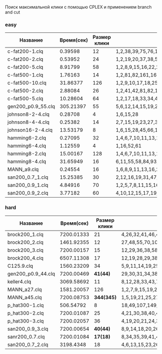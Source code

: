 Поиск максимальной клики с помощью CPLEX и применением branch and cut

### easy
| Название           | Время(сек) | Размер клики | Клика                                                                                                                                                                                                                                                                                                                                                                                                                                                                                      |
|--------------------|------------|--------------|--------------------------------------------------------------------------------------------------------------------------------------------------------------------------------------------------------------------------------------------------------------------------------------------------------------------------------------------------------------------------------------------------------------------------------------------------------------------------------------------|
| c-fat200-1.clq     | 0.39598    | 12           | 1,2,38,39,75,76,112,113,149,150,186,187                                                                                                                                                                                                                                                                                                                                                                                                                                                    |
| c-fat200-2.clq     | 0.53952    | 24           | 1,2,19,20,37,38,55,56,73,74,91,92,109,110,127,128,145,146,163,164,181,182,199,200                                                                                                                                                                                                                                                                                                                                                                                                          |
| c-fat200-5.clq     | 8.91799    | 58           | 1,2,8,9,15,16,22,23,29,30,36,37,43,44,50,51,57,58,64,65,71,72,78,79,85,86,92,93,99,100,106,107,113,114,120,121,127,128,134,135,141,142,148,149,155,156,162,163,169,170,176,177,183,184,190,191,197,198                                                                                                                                                                                                                                                                                     |
| c-fat500-1.clq     | 1.76163    | 14           | 1,2,81,82,161,162,241,242,321,322,401,402,481,482                                                                                                                                                                                                                                                                                                                                                                                                                                          |
| c-fat500-10.clq    | 31.86377   | 126          | 1,2,9,10,17,18,25,26,33,34,41,42,49,50,57,58,65,66,73,74,81,82,89,90,97,98,105,106,113,114,121,122,129,130,137,138,145,146,153,154,161,162,169,170,177,178,185,186,193,194,201,202,209,210,217,218,225,226,233,234,241,242,249,250,257,258,265,266,273,274,281,282,289,290,297,298,305,306,313,314,321,322,329,330,337,338,345,346,353,354,361,362,369,370,377,378,385,386,393,394,401,402,409,410,417,418,425,426,433,434,441,442,449,450,457,458,465,466,473,474,481,482,489,490,497,498 |
| c-fat500-2.clq     | 2.88084    | 26           | 1,2,41,42,81,82,121,122,161,162,201,202,241,242,281,282,321,322,361,362,401,402,441,442,481,482                                                                                                                                                                                                                                                                                                                                                                                            |
| c-fat500-5.clq     | 10.28604   | 64           | 1,2,17,18,33,34,49,50,65,66,81,82,97,98,113,114,129,130,145,146,161,162,177,178,193,194,209,210,225,226,241,242,257,258,273,274,289,290,305,306,321,322,337,338,353,354,369,370,385,386,401,402,417,418,433,434,449,450,465,466,481,482,497,498                                                                                                                                                                                                                                            |
| gen200_p0.9_55.clq | 305.21397  | 55           | 5,6,12,14,15,19,21,25,26,27,30,33,35,36,41,62,64,67,69,73,76,77,78,79,81,82,86,88,89,91,93,96,107,111,113,116,117,123,129,137,143,144,146,147,159,163,164,175,177,182,187,192,197,198,199                                                                                                                                                                                                                                                                                                  |
| johnson8-2-4.clq   | 0.28708    | 4            | 1,6,15,28                                                                                                                                                                                                                                                                                                                                                                                                                                                                                  |
| johnson8-4-4.clq   | 0.25382    | 14           | 2,7,15,19,23,27,33,38,44,48,52,56,64,69                                                                                                                                                                                                                                                                                                                                                                                                                                                    |
| johnson16-2-4.clq  | 13.53179   | 8            | 1,6,15,28,45,66,104,119                                                                                                                                                                                                                                                                                                                                                                                                                                                                    |
| hamming6-2.clq     | 0.27095    | 32           | 1,4,6,7,10,11,13,16,18,19,21,24,25,28,30,31,34,35,37,40,41,44,46,47,49,52,54,55,58,59,61,64                                                                                                                                                                                                                                                                                                                                                                                                |
| hamming6-4.clq     | 1.12559    | 4            | 1,16,52,61                                                                                                                                                                                                                                                                                                                                                                                                                                                                                 |
| hamming8-2.clq     | 15.00167   | 128          | 1,4,6,7,10,11,13,16,18,19,21,24,25,28,30,31,34,35,37,40,41,44,46,47,49,52,54,55,58,59,61,64,66,67,69,72,73,76,78,79,81,84,86,87,90,91,93,96,97,100,102,103,106,107,109,112,114,115,117,120,121,124,126,127,130,131,133,136,137,140,142,143,145,148,150,151,154,155,157,160,161,164,166,167,170,171,173,176,178,179,181,184,185,188,190,191,193,196,198,199,202,203,205,208,210,211,213,216,217,220,222,223,226,227,229,232,233,236,238,239,241,244,246,247,250,251,253,256                 |
| hamming8-4.clq     | 31.65949   | 16           | 6,11,55,58,84,93,97,112,145,160,164,173,199,202,246,251                                                                                                                                                                                                                                                                                                                                                                                                                                    |
| MANN_a9.clq        | 0.24554    | 16           | 1,6,8,9,11,13,16,20,23,27,28,31,34,37,40,43                                                                                                                                                                                                                                                                                                                                                                                                                                                |
| san200_0.7_1.clq   | 15.25385   | 30           | 2,12,16,19,31,47,49,57,72,81,98,101,111,123,131,136,138,141,142,150,152,157,160,161,163,171,172,175,176,196                                                                                                                                                                                                                                                                                                                                                                                |
| san200_0.9_1.clq   | 4.84916    | 70           | 1,2,5,7,8,11,15,16,21,22,23,24,26,27,32,33,38,39,40,43,48,53,54,56,60,61,62,68,69,71,77,80,92,93,94,104,108,109,110,119,120,121,125,136,142,146,147,151,155,158,159,160,162,163,164,165,167,170,171,172,173,176,183,186,187,189,193,195,198,200                                                                                                                                                                                                                                            |
| san200_0.9_2.clq   | 3.77182    | 60           | 4,10,12,15,17,19,23,24,26,30,33,37,38,46,51,52,56,57,58,59,73,74,75,76,79,83,86,88,92,94,98,99,105,112,114,129,131,133,135,136,138,141,144,149,159,160,161,163,165,167,168,169,170,174,177,179,182,186,195,196                                                                                                                                                                                                                                                                             |

### hard
| Название           | Время(сек) | Размер клики | Клика                                                                                                                                                                                                                                                                                                                                                                                                                                                                                                                                                                                                                                                                                                                                                                                                                                                                                                                                                                                                                                                                                                                                                                                                                                                                                                                                                                                                     |
|--------------------|------------|--------------|-----------------------------------------------------------------------------------------------------------------------------------------------------------------------------------------------------------------------------------------------------------------------------------------------------------------------------------------------------------------------------------------------------------------------------------------------------------------------------------------------------------------------------------------------------------------------------------------------------------------------------------------------------------------------------------------------------------------------------------------------------------------------------------------------------------------------------------------------------------------------------------------------------------------------------------------------------------------------------------------------------------------------------------------------------------------------------------------------------------------------------------------------------------------------------------------------------------------------------------------------------------------------------------------------------------------------------------------------------------------------------------------------------------|
| brock200_1.clq     | 7200.01333 | 21           | 4,26,32,41,46,48,83,100,103,104,107,120,122,132,137,138,144,175,180,191,199                                                                                                                                                                                                                                                                                                                                                                                                                                                                                                                                                                                                                                                                                                                                                                                                                                                                                                                                                                                                                                                                                                                                                                                                                                                                                                                               |
| brock200_2.clq     | 1461.92355 | 12           | 27,48,55,70,105,120,121,135,145,149,158,183                                                                                                                                                                                                                                                                                                                                                                                                                                                                                                                                                                                                                                                                                                                                                                                                                                                                                                                                                                                                                                                                                                                                                                                                                                                                                                                                                               |
| brock200_3.clq     | 7200.00157 | 15           | 12,29,36,38,58,84,97,98,104,118,130,144,158,173,178                                                                                                                                                                                                                                                                                                                                                                                                                                                                                                                                                                                                                                                                                                                                                                                                                                                                                                                                                                                                                                                                                                                                                                                                                                                                                                                                                       |
| brock200_4.clq     | 6507.11308 | 17           | 12,19,28,29,38,54,65,71,79,93,117,127,139,161,165,186,192                                                                                                                                                                                                                                                                                                                                                                                                                                                                                                                                                                                                                                                                                                                                                                                                                                                                                                                                                                                                                                                                                                                                                                                                                                                                                                                                                 |
| C125.9.clq         | 1560.23209 | 34           | 5,9,11,14,19,25,29,31,34,40,44,45,49,50,52,54,55,66,67,68,70,77,80,96,98,99,103,104,110,114,117,121,122,125                                                                                                                                                                                                                                                                                                                                                                                                                                                                                                                                                                                                                                                                                                                                                                                                                                                                                                                                                                                                                                                                                                                                                                                                                                                                                               |
| gen200_p0.9_44.clq | 7200.00469 | **41(44)**   | 29,30,31,34,38,40,46,58,65,67,72,74,81,82,84,93,97,98,99,100,102,107,108,117,119,120,127,132,138,141,149,150,151,156,170,173,180,186,190,193,197                                                                                                                                                                                                                                                                                                                                                                                                                                                                                                                                                                                                                                                                                                                                                                                                                                                                                                                                                                                                                                                                                                                                                                                                                                                          |
| keller4.clq        | 3069.58692 | 11           | 8,12,28,33,43,75,84,111,117,125,149                                                                                                                                                                                                                                                                                                                                                                                                                                                                                                                                                                                                                                                                                                                                                                                                                                                                                                                                                                                                                                                                                                                                                                                                                                                                                                                                                                       |
| MANN_a27.clq       | 1581.20057 | 126          | 1,2,7,9,15,19,22,24,27,30,33,35,38,42,44,47,51,53,56,60,62,66,67,72,74,76,80,82,85,89,92,94,97,101,104,106,110,114,115,120,123,125,129,130,133,137,139,143,146,150,152,156,158,160,164,167,169,174,175,179,183,185,188,191,193,198,200,204,206,209,211,214,217,222,224,227,229,234,236,239,242,245,247,252,254,256,259,262,267,270,271,276,277,282,283,288,290,293,296,299,301,306,308,310,314,317,320,324,326,328,333,336,337,341,344,346,351,353,356,359,361,365,367,372,373,377                                                                                                                                                                                                                                                                                                                                                                                                                                                                                                                                                                                                                                                                                                                                                                                                                                                                                                                        |
| MANN_a45.clq       | 7200.08753 | **344(345)** | 1,5,19,21,25,27,29,30,31,33,36,38,39,44,48,51,54,56,59,61,65,67,70,74,76,80,82,86,90,91,94,99,100,105,108,109,112,117,120,123,124,128,132,135,137,139,142,145,150,151,156,157,161,163,167,169,172,176,178,182,184,189,191,193,196,200,202,205,209,212,214,217,221,223,226,230,232,236,238,241,244,247,251,253,257,261,263,266,270,271,276,278,281,285,288,291,294,296,300,301,306,309,311,315,317,319,324,326,330,333,335,338,342,344,348,349,354,355,360,361,364,368,371,373,376,380,382,386,390,391,394,399,401,405,408,411,412,415,420,422,426,427,432,435,438,439,442,446,449,453,455,457,461,465,468,469,473,477,478,481,485,489,490,495,496,499,503,505,508,513,514,517,520,523,528,529,532,535,539,543,544,547,550,555,557,559,563,565,570,572,576,578,581,583,587,590,592,596,598,601,604,609,610,613,616,619,623,625,630,631,634,638,640,643,646,649,652,655,658,661,664,668,670,673,676,681,683,685,690,693,694,697,701,703,706,709,712,715,720,721,724,727,730,733,736,739,742,745,748,751,756,757,762,765,766,771,772,777,778,782,784,788,790,794,796,799,802,805,809,811,815,819,820,823,827,829,832,835,838,841,845,847,852,854,857,859,863,865,869,872,875,877,880,885,886,889,893,896,898,903,904,909,911,913,916,919,922,925,928,931,935,939,940,943,946,949,952,955,960,961,965,967,971,973,976,980,982,986,988,992,994,997,1000,1004,1006,1010,1012,1016,1020,1021,1026,1028,1030,1033 |
| p_hat300-1.clq     | 506.54792  | 8            | 18,49,107,149,171,197,225,255                                                                                                                                                                                                                                                                                                                                                                                                                                                                                                                                                                                                                                                                                                                                                                                                                                                                                                                                                                                                                                                                                                                                                                                                                                                                                                                                                                             |
| p_hat300-2.clq     | 7200.01087 | 25           | 4,21,30,38,40,44,48,49,56,75,76,139,149,153,159,174,190,199,205,252,255,259,273,290,296                                                                                                                                                                                                                                                                                                                                                                                                                                                                                                                                                                                                                                                                                                                                                                                                                                                                                                                                                                                                                                                                                                                                                                                                                                                                                                                   |
| p_hat300-3.clq     | 7200.02057 | 36           | 4,19,20,21,24,33,40,49,56,75,76,89,98,139,149,160,166,174,176,190,199,205,219,221,226,235,239,245,247,252,255,273,290,297,298,299                                                                                                                                                                                                                                                                                                                                                                                                                                                                                                                                                                                                                                                                                                                                                                                                                                                                                                                                                                                                                                                                                                                                                                                                                                                                         |
| san200_0.9_3.clq   | 7200.00654 | **40(44)**   | 8,9,14,18,20,26,27,34,37,40,44,47,50,57,60,74,80,87,89,100,101,111,113,117,119,120,126,131,132,142,143,147,148,159,177,188,189,195,197                                                                                                                                                                                                                                                                                                                                                                                                                                                                                                                                                                                                                                                                                                                                                                                                                                                                                                                                                                                                                                                                                                                                                                                                                                                                    |
| sanr200_0.7.clq    | 7200.01084 | **17(18)**   | 8,34,35,39,41,42,55,96,105,107,110,124,158,162,176,184,187                                                                                                                                                                                                                                                                                                                                                                                                                                                                                                                                                                                                                                                                                                                                                                                                                                                                                                                                                                                                                                                                                                                                                                                                                                                                                                                                                |
| san200_0.7_2.clq   | 3198.4348  | 18           | 4,6,13,15,23,26,37,51,68,70,111,117,162,164,179,180,192,199                                                                                                                                                                                                                                                                                                                                                                                                                                                                                                                                                                                                                                                                                                                                                                                                                                                                                                                                                                                                                                                                                                                                                                                                                                                                                                                                               |